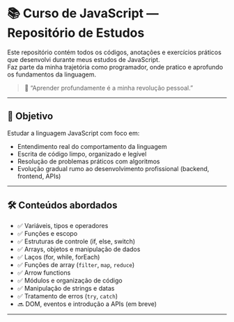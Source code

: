 # 📚 Curso de JavaScript — Repositório de Estudos

Este repositório contém todos os códigos, anotações e exercícios práticos que desenvolvi durante meus estudos de JavaScript.  
Faz parte da minha trajetória como programador, onde pratico e aprofundo os fundamentos da linguagem.

> 🚀 “Aprender profundamente é a minha revolução pessoal.”

---

## 🧠 Objetivo

Estudar a linguagem JavaScript com foco em:

- Entendimento real do comportamento da linguagem
- Escrita de código limpo, organizado e legível
- Resolução de problemas práticos com algoritmos
- Evolução gradual rumo ao desenvolvimento profissional (backend, frontend, APIs)

---

## 🛠️ Conteúdos abordados

- ✅ Variáveis, tipos e operadores
- ✅ Funções e escopo
- ✅ Estruturas de controle (if, else, switch)
- ✅ Arrays, objetos e manipulação de dados
- ✅ Laços (for, while, forEach)
- ✅ Funções de array (`filter`, `map`, `reduce`)
- ✅ Arrow functions
- ✅ Módulos e organização de código
- ✅ Manipulação de strings e datas
- ✅ Tratamento de erros (`try`, `catch`)
- 🔜 DOM, eventos e introdução a APIs (em breve)

---


